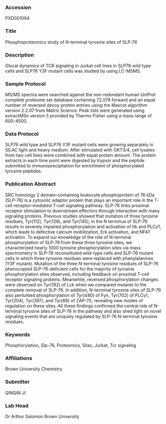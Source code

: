 ### Accession
PXD001094

### Title
Phosphoproteomics study of N-terminal tyrosine sites of SLP-76

### Description
Glocal dynamics of TCR signaling in Jurkat cell lines in SLP76 wild type cells and SLP76 Y3F mutant cells was studied by using LC-MSMS.

### Sample Protocol
MS/MS spectra were searched against the non-redundant human UniProt complete proteome set database containing 72,078 forward and an equal number of reversed decoy protein entries using the Mascot algorithm version 2.2.07 from Matrix Science. Peak lists were generated using extractMSn version 5 provided by Thermo Fisher using a mass range of 600-4500.

### Data Protocol
SLP76 wild type and SLP76 Y3F mutant cells were growing separately in SILAC light and heavy medium. After stimulated with OKT3/4, cell lysates from two cell lines were combined with equal protein amount. The protein extracts in each time point were digested by trypsin and the peptide submitted to immunoprecipitation for enrichment of phosphorylated tyrosine peptides.

### Publication Abstract
SRC homology 2 domain-containing leukocyte phosphoprotein of 76 kDa (SLP-76) is a cytosolic adaptor protein that plays an important role in the T-cell receptor-mediated T-cell signaling pathway. SLP-76 links proximal receptor stimulation to downstream effectors through interaction with many signaling proteins. Previous studies showed that mutation of three tyrosine residues, Tyr(112), Tyr(128), and Tyr(145), in the N terminus of SLP-76 results in severely impaired phosphorylation and activation of Itk and PLC&#x3b3;1, which leads to defective calcium mobilization, Erk activation, and NFAT activation. To expand our knowledge of the role of N-terminal phosphorylation of SLP-76 from these three tyrosine sites, we characterized nearly 1000 tyrosine phosphorylation sites via mass spectrometry in SLP-76 reconstituted wild-type cells and SLP-76 mutant cells in which three tyrosine residues were replaced with phenylalanines (Y3F mutant). Mutation of the three N-terminal tyrosine residues of SLP-76 phenocopied SLP-76-deficient cells for the majority of tyrosine phosphorylation sites observed, including feedback on proximal T-cell receptor signaling proteins. Meanwhile, reversed phosphorylation changes were observed on Tyr(192) of Lck when we compared mutants to the complete removal of SLP-76. In addition, N-terminal tyrosine sites of SLP-76 also perturbed phosphorylation of Tyr(440) of Fyn, Tyr(702) of PLC&#x3b3;1, Tyr(204), Tyr(397), and Tyr(69) of ZAP-70, revealing new modes of regulation on these sites. All these findings confirmed the central role of N-terminal tyrosine sites of SLP-76 in the pathway and also shed light on novel signaling events that are uniquely regulated by SLP-76 N-terminal tyrosine residues.

### Keywords
Phosphorylation, Slp-76, Proteomics, Silac, Jurkat, Tcr signaling

### Affiliations
Brown University
Chemistry

### Submitter
QINQIN JI

### Lab Head
Dr Arthur Salomon
Brown University


